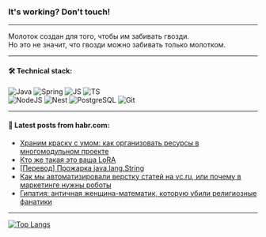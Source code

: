 ### It's working? Don't touch!

---
Молоток создан для того, чтобы им забивать гвозди. <br>
Но это не значит, что гвозди можно забивать только молотком.

---

#### 🛠️ Technical stack:

![Java](https://img.shields.io/badge/Java-informational?logo=Oracle&style=flat&logoColor=white&color=FF4500)
![Spring](https://img.shields.io/badge/SpringBoot-informational?logo=SpringBoot&style=flat&logoColor=white&color=6495ED)
![JS](https://img.shields.io/badge/JS-informational?logo=javaScript&style=flat&logoColor=black&color=F7Df1E)
![TS](https://img.shields.io/badge/TypeScript-informational?logo=typeScript&style=flat&logoColor=black&color=0667A8)  <br>
![NodeJS](https://img.shields.io/badge/NodeJS-informational?logo=node.js&style=flat&logoColor=white&color=43853D)
![Nest](https://img.shields.io/badge/NestJS-informational?logo=NestJS&style=flat&logoColor=white&color=red)
![PostgreSQL](https://img.shields.io/badge/PostgreSQL-informational?logo=PostgreSQL&style=flat&logoColor=white&color=DAA520)
![Git](https://img.shields.io/badge/Git-informational?logo=git&style=flat&logoColor=white&color=778899)

___

#### 💬 Latest posts from habr.com:

<!-- BLOG-POST-LIST:START -->
- [Храним краску с умом: как организовать ресурсы в многомодульном проекте](https://habr.com/ru/companies/doubletapp/articles/745606/?utm_source=habrahabr&utm_medium=rss&utm_campaign=745606)
- [Кто же такая это ваша LoRA](https://habr.com/ru/articles/747534/?utm_source=habrahabr&utm_medium=rss&utm_campaign=747534)
- [[Перевод] Прожарка java.lang.String](https://habr.com/ru/companies/bar/articles/747528/?utm_source=habrahabr&utm_medium=rss&utm_campaign=747528)
- [Как мы автоматизировали верстку статей на vc.ru, или почему в маркетинге нужны роботы](https://habr.com/ru/companies/selectel/articles/747494/?utm_source=habrahabr&utm_medium=rss&utm_campaign=747494)
- [Гипатия: античная женщина-математик, которую убили религиозные фанатики](https://habr.com/ru/companies/itglobalcom/articles/747430/?utm_source=habrahabr&utm_medium=rss&utm_campaign=747430)
<!-- BLOG-POST-LIST:END -->

---
[![Top Langs](https://github-readme-stats-git-master-advtsetting-gmailcom.vercel.app/api/top-langs/?username=zloylis&langs_count=10&hide_title=false&title_color=e6edf3&size_weight=0.5&count_weight=0.5&layout=compact&hide_border=true&theme=dracula)](https://github.com/zloylis)

<!-- ![GitHub stats](https://github-readme-stats-git-master-advtsetting-gmailcom.vercel.app/api?username=zloylis&show_icons=true&hide_border=true&theme=dracula&hide_title=true&include_all_commits=true&count_private=true&hide=contribs&hide_rank=true) -->
